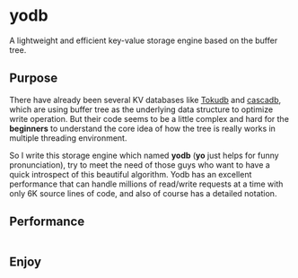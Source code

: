 yodb
====

A lightweight and efficient key-value storage engine based on the buffer tree.

## Purpose
There have already been several KV databases like [Tokudb](https://github.com/Tokutek/ft-index) and  [cascadb](https://github.com/weicao/cascadb), which are using buffer tree as the underlying data structure to optimize write operation. But their code seems to be a little complex and hard for the __beginners__ to understand the core idea of how the tree is really works in multiple threading environment.

So I write this storage engine which named __yodb__ (__yo__ just helps for funny pronunciation), try to meet the need of those guys who want to have a quick introspect of this beautiful algorithm. Yodb has an excellent performance that can handle millions of read/write requests at a time with only 6K source lines of code, and also of course has a detailed notation.

## Performance
```

```

## Enjoy
```

```
